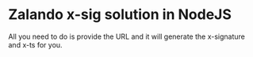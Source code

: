 # Zalando x-sig solution in NodeJS
All you need to do is provide the URL and it will generate the x-signature and x-ts for you.
